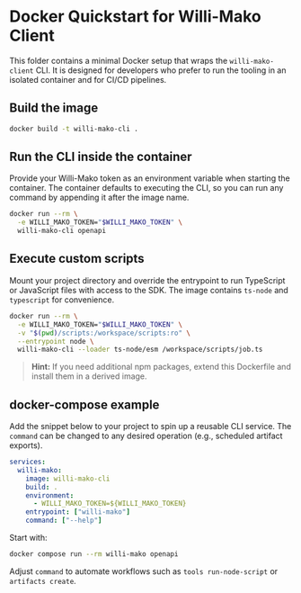 # Docker Quickstart for Willi-Mako Client

This folder contains a minimal Docker setup that wraps the `willi-mako-client` CLI. It is designed for developers who prefer to run the tooling in an isolated container and for CI/CD pipelines.

## Build the image

```bash
docker build -t willi-mako-cli .
```

## Run the CLI inside the container

Provide your Willi-Mako token as an environment variable when starting the container. The container defaults to executing the CLI, so you can run any command by appending it after the image name.

```bash
docker run --rm \
  -e WILLI_MAKO_TOKEN="$WILLI_MAKO_TOKEN" \
  willi-mako-cli openapi
```

## Execute custom scripts

Mount your project directory and override the entrypoint to run TypeScript or JavaScript files with access to the SDK. The image contains `ts-node` and `typescript` for convenience.

```bash
docker run --rm \
  -e WILLI_MAKO_TOKEN="$WILLI_MAKO_TOKEN" \
  -v "$(pwd)/scripts:/workspace/scripts:ro" \
  --entrypoint node \
  willi-mako-cli --loader ts-node/esm /workspace/scripts/job.ts
```

> **Hint:** If you need additional npm packages, extend this Dockerfile and install them in a derived image.

## docker-compose example

Add the snippet below to your project to spin up a reusable CLI service. The `command` can be changed to any desired operation (e.g., scheduled artifact exports).

```yaml
services:
  willi-mako:
    image: willi-mako-cli
    build: .
    environment:
      - WILLI_MAKO_TOKEN=${WILLI_MAKO_TOKEN}
    entrypoint: ["willi-mako"]
    command: ["--help"]
```

Start with:

```bash
docker compose run --rm willi-mako openapi
```

Adjust `command` to automate workflows such as `tools run-node-script` or `artifacts create`.
